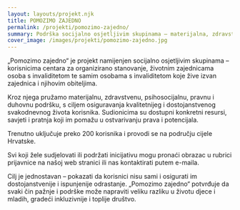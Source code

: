 ```yaml
---
layout: layouts/projekt.njk
title: POMOZIMO ZAJEDNO
permalink: /projekti/pomozimo-zajedno/
summary: Podrška socijalno osjetljivim skupinama – materijalna, zdravstvena, psihosocijalna, pravna i duhovna pomoć.
cover_image: /images/projekti/pomozimo-zajedno.jpg
---
```


„Pomozimo zajedno“ je projekt namijenjen socijalno osjetljivim skupinama – korisnicima centara za organizirano stanovanje, životnim zajednicama osoba s invaliditetom te samim osobama s invaliditetom koje žive izvan zajednica i njihovim obiteljima.

Kroz njega pružamo materijalnu, zdravstvenu, psihosocijalnu, pravnu i duhovnu podršku, s ciljem osiguravanja kvalitetnijeg i dostojanstvenog svakodnevnog života korisnika. Sudionicima su dostupni konkretni resursi, savjeti i pratnja koji im pomažu u ostvarivanju prava i potencijala.

Trenutno uključuje preko 200 korisnika i provodi se na području cijele Hrvatske. 

Svi koji žele sudjelovati ili podržati inicijativu mogu pronaći obrazac u rubrici prijavnice na našoj web stranici ili nas kontaktirati putem e-maila.

Cilj je jednostavan – pokazati da korisnici nisu sami i osigurati im dostojanstvenije i ispunjenije odrastanje. „Pomozimo zajedno“ potvrđuje da svaki čin pažnje i podrške može napraviti veliku razliku u životu djece i mladih, gradeći inkluzivnije i toplije društvo.

